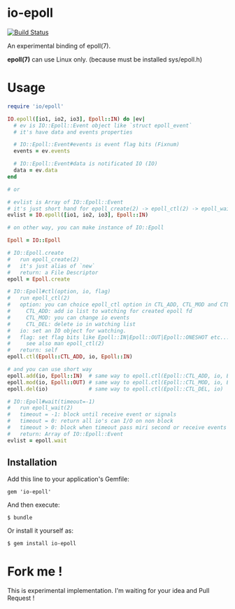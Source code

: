io-epoll
===

[![Build Status](https://travis-ci.org/ksss/io-epoll.svg?branch=master)](https://travis-ci.org/ksss/io-epoll)

An experimental binding of epoll(7).

**epoll(7)** can use Linux only. (because must be installed sys/epoll.h)

# Usage

```ruby
require 'io/epoll'

IO.epoll([io1, io2, io3], Epoll::IN) do |ev|
  # ev is IO::Epoll::Event object like `struct epoll_event`
  # it's have data and events properties

  # IO::Epoll::Event#events is event flag bits (Fixnum)
  events = ev.events

  # IO::Epoll::Event#data is notificated IO (IO)
  data = ev.data
end

# or

# evlist is Array of IO::Epoll::Event
# it's just short hand for epoll_create(2) -> epoll_ctl(2) -> epoll_wait(2)
evlist = IO.epoll([io1, io2, io3], Epoll::IN)

# on other way, you can make instance of IO::Epoll

Epoll = IO::Epoll

# IO::Epoll.create
#   run epoll_create(2)
#   it's just alias of `new`
#   return: a File Descriptor
epoll = Epoll.create

# IO::Epoll#ctl(option, io, flag)
#   run epoll_ctl(2)
#   option: you can choice epoll_ctl option in CTL_ADD, CTL_MOD and CTL_DEL.
#     CTL_ADD: add io list to watching for created epoll fd
#     CTL_MOD: you can change io events
#     CTL_DEL: delete io in watching list
#   io: set an IO object for watching.
#   flag: set flag bits like Epoll::IN|Epoll::OUT|Epoll::ONESHOT etc...
#     see also man epoll_ctl(2)
#   return: self
epoll.ctl(Epoll::CTL_ADD, io, Epoll::IN)

# and you can use short way
epoll.add(io, Epoll::IN)  # same way to epoll.ctl(Epoll::CTL_ADD, io, Epoll::IN)
epoll.mod(io, Epoll::OUT) # same way to epoll.ctl(Epoll::CTL_MOD, io, Epoll::IN)
epoll.del(io)             # same way to epoll.ctl(Epoll::CTL_DEL, io)

# IO::Epoll#wait(timeout=-1)
#   run epoll_wait(2)
#   timeout = -1: block until receive event or signals
#   timeout = 0: return all io's can I/O on non block
#   timeout > 0: block when timeout pass miri second or receive events or signals
#   return: Array of IO::Epoll::Event
evlist = epoll.wait
```

## Installation

Add this line to your application's Gemfile:

    gem 'io-epoll'

And then execute:

    $ bundle

Or install it yourself as:

    $ gem install io-epoll

# Fork me !

This is experimental implementation.
I'm waiting for your idea and Pull Request !
